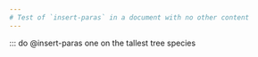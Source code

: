 ```yaml
---
# Test of `insert-paras` in a document with no other content
---
```


::: do @insert-paras one on the tallest tree species
